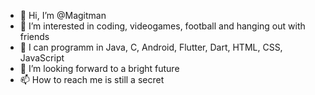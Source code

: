 - 👋 Hi, I’m @Magitman
- 👀 I’m interested in coding, videogames, football and hanging out with friends
- 🌱 I can programm in Java, C, Android, Flutter, Dart, HTML, CSS, JavaScript
- 💞️ I’m looking forward to a bright future
- 📫 How to reach me is still a secret

<!---
Magitman/Magitman is a ✨ special ✨ repository because its `README.md` (this file) appears on your GitHub profile.
You can click the Preview link to take a look at your changes.
--->
